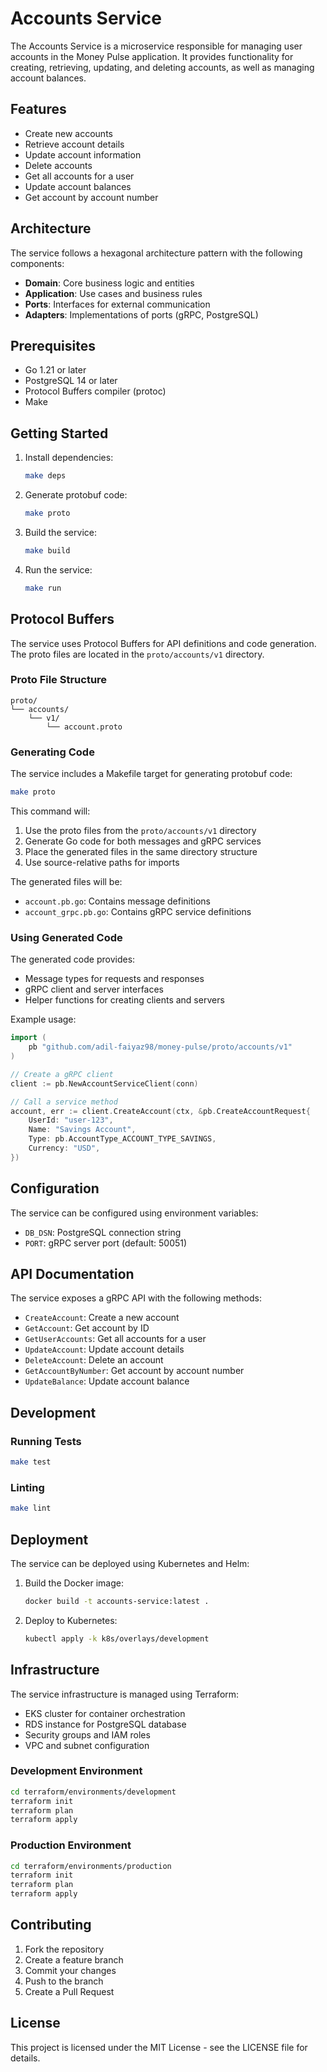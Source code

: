 # Accounts Service

The Accounts Service is a microservice responsible for managing user accounts in the Money Pulse application. It provides functionality for creating, retrieving, updating, and deleting accounts, as well as managing account balances.

## Features

- Create new accounts
- Retrieve account details
- Update account information
- Delete accounts
- Get all accounts for a user
- Update account balances
- Get account by account number

## Architecture

The service follows a hexagonal architecture pattern with the following components:

- **Domain**: Core business logic and entities
- **Application**: Use cases and business rules
- **Ports**: Interfaces for external communication
- **Adapters**: Implementations of ports (gRPC, PostgreSQL)

## Prerequisites

- Go 1.21 or later
- PostgreSQL 14 or later
- Protocol Buffers compiler (protoc)
- Make

## Getting Started

1. Install dependencies:
   ```bash
   make deps
   ```

2. Generate protobuf code:
   ```bash
   make proto
   ```

3. Build the service:
   ```bash
   make build
   ```

4. Run the service:
   ```bash
   make run
   ```

## Protocol Buffers

The service uses Protocol Buffers for API definitions and code generation. The proto files are located in the `proto/accounts/v1` directory.

### Proto File Structure

```
proto/
└── accounts/
    └── v1/
        └── account.proto
```

### Generating Code

The service includes a Makefile target for generating protobuf code:

```bash
make proto
```

This command will:
1. Use the proto files from the `proto/accounts/v1` directory
2. Generate Go code for both messages and gRPC services
3. Place the generated files in the same directory structure
4. Use source-relative paths for imports

The generated files will be:
- `account.pb.go`: Contains message definitions
- `account_grpc.pb.go`: Contains gRPC service definitions

### Using Generated Code

The generated code provides:
- Message types for requests and responses
- gRPC client and server interfaces
- Helper functions for creating clients and servers

Example usage:
```go
import (
    pb "github.com/adil-faiyaz98/money-pulse/proto/accounts/v1"
)

// Create a gRPC client
client := pb.NewAccountServiceClient(conn)

// Call a service method
account, err := client.CreateAccount(ctx, &pb.CreateAccountRequest{
    UserId: "user-123",
    Name: "Savings Account",
    Type: pb.AccountType_ACCOUNT_TYPE_SAVINGS,
    Currency: "USD",
})
```

## Configuration

The service can be configured using environment variables:

- `DB_DSN`: PostgreSQL connection string
- `PORT`: gRPC server port (default: 50051)

## API Documentation

The service exposes a gRPC API with the following methods:

- `CreateAccount`: Create a new account
- `GetAccount`: Get account by ID
- `GetUserAccounts`: Get all accounts for a user
- `UpdateAccount`: Update account details
- `DeleteAccount`: Delete an account
- `GetAccountByNumber`: Get account by account number
- `UpdateBalance`: Update account balance

## Development

### Running Tests

```bash
make test
```

### Linting

```bash
make lint
```

## Deployment

The service can be deployed using Kubernetes and Helm:

1. Build the Docker image:
   ```bash
   docker build -t accounts-service:latest .
   ```

2. Deploy to Kubernetes:
   ```bash
   kubectl apply -k k8s/overlays/development
   ```

## Infrastructure

The service infrastructure is managed using Terraform:

- EKS cluster for container orchestration
- RDS instance for PostgreSQL database
- Security groups and IAM roles
- VPC and subnet configuration

### Development Environment

```bash
cd terraform/environments/development
terraform init
terraform plan
terraform apply
```

### Production Environment

```bash
cd terraform/environments/production
terraform init
terraform plan
terraform apply
```

## Contributing

1. Fork the repository
2. Create a feature branch
3. Commit your changes
4. Push to the branch
5. Create a Pull Request

## License

This project is licensed under the MIT License - see the LICENSE file for details. 